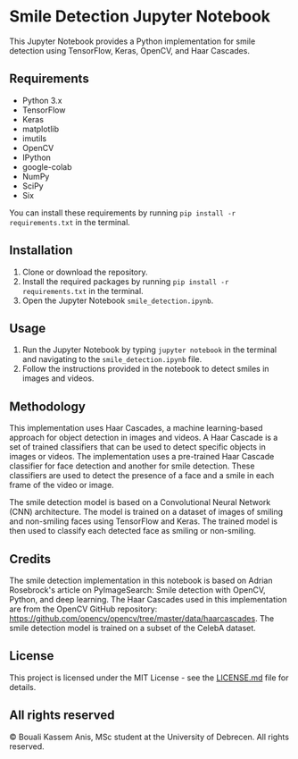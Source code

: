 # Smile Detection Jupyter Notebook

This Jupyter Notebook provides a Python implementation for smile detection using TensorFlow, Keras, OpenCV, and Haar Cascades.

## Requirements

* Python 3.x
* TensorFlow
* Keras
* matplotlib
* imutils
* OpenCV
* IPython
* google-colab
* NumPy
* SciPy
* Six

You can install these requirements by running `pip install -r requirements.txt` in the terminal.

## Installation

1. Clone or download the repository.
2. Install the required packages by running `pip install -r requirements.txt` in the terminal.
3. Open the Jupyter Notebook `smile_detection.ipynb`.

## Usage

1. Run the Jupyter Notebook by typing `jupyter notebook` in the terminal and navigating to the `smile_detection.ipynb` file.
2. Follow the instructions provided in the notebook to detect smiles in images and videos.

## Methodology

This implementation uses Haar Cascades, a machine learning-based approach for object detection in images and videos. A Haar Cascade is a set of trained classifiers that can be used to detect specific objects in images or videos. The implementation uses a pre-trained Haar Cascade classifier for face detection and another for smile detection. These classifiers are used to detect the presence of a face and a smile in each frame of the video or image.

The smile detection model is based on a Convolutional Neural Network (CNN) architecture. The model is trained on a dataset of images of smiling and non-smiling faces using TensorFlow and Keras. The trained model is then used to classify each detected face as smiling or non-smiling.

## Credits

The smile detection implementation in this notebook is based on Adrian Rosebrock's article on PyImageSearch: Smile detection with OpenCV, Python, and deep learning. The Haar Cascades used in this implementation are from the OpenCV GitHub repository: https://github.com/opencv/opencv/tree/master/data/haarcascades. The smile detection model is trained on a subset of the CelebA dataset.

## License

This project is licensed under the MIT License - see the [LICENSE.md](LICENSE.md) file for details.

## All rights reserved

© Bouali Kassem Anis, MSc student at the University of Debrecen. All rights reserved.
